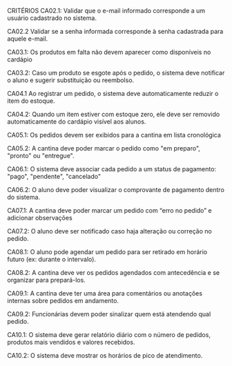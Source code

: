 CRITÉRIOS
CA02.1: Validar que o e-mail informado corresponde a um usuário cadastrado no sistema.

CA02.2 Validar se a senha informada corresponde à senha cadastrada para aquele e-mail.

CA03.1: Os produtos em falta não devem aparecer como disponíveis no cardápio

CA03.2: Caso um produto se esgote após o pedido, o sistema deve notificar o aluno e sugerir substituição ou reembolso.

CA04.1 Ao registrar um pedido, o sistema deve automaticamente reduzir o item do estoque.

CA04.2: Quando um item estiver com estoque zero, ele deve ser removido automaticamente do cardápio visível aos alunos.

CA05.1: Os pedidos devem ser exibidos para a cantina em lista cronológica

CA05.2: A cantina deve poder marcar o pedido como "em preparo", "pronto" ou "entregue".

CA06.1: O sistema deve associar cada pedido a um status de pagamento: "pago", "pendente", "cancelado"

CA06.2: O aluno deve poder visualizar o comprovante de pagamento dentro do sistema.

CA07.1: A cantina deve poder marcar um pedido com “erro no pedido” e adicionar observações

CA07.2: O aluno deve ser notificado caso haja alteração ou correção no pedido.

CA08.1: O aluno pode agendar um pedido para ser retirado em horário futuro (ex: durante o intervalo).

CA08.2: A cantina deve ver os pedidos agendados com antecedência e se organizar para prepará-los.

CA09.1: A cantina deve ter uma área para comentários ou anotações internas sobre pedidos em andamento.

CA09.2: Funcionárias devem poder sinalizar quem está atendendo qual pedido.

CA10.1: O sistema deve gerar relatório diário com o número de pedidos, produtos mais vendidos e valores recebidos.

CA10.2: O sistema deve mostrar os horários de pico de atendimento.
